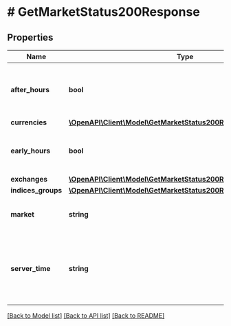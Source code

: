 # # GetMarketStatus200Response

## Properties

Name | Type | Description | Notes
------------ | ------------- | ------------- | -------------
**after_hours** | **bool** | Whether or not the market is in post-market hours. | [optional]
**currencies** | [**\OpenAPI\Client\Model\GetMarketStatus200ResponseCurrencies**](GetMarketStatus200ResponseCurrencies.md) |  | [optional]
**early_hours** | **bool** | Whether or not the market is in pre-market hours. | [optional]
**exchanges** | [**\OpenAPI\Client\Model\GetMarketStatus200ResponseExchanges**](GetMarketStatus200ResponseExchanges.md) |  | [optional]
**indices_groups** | [**\OpenAPI\Client\Model\GetMarketStatus200ResponseIndicesGroups**](GetMarketStatus200ResponseIndicesGroups.md) |  | [optional]
**market** | **string** | The status of the market as a whole. | [optional]
**server_time** | **string** | The current time of the server, returned as a date-time in RFC3339 format. | [optional]

[[Back to Model list]](../../README.md#models) [[Back to API list]](../../README.md#endpoints) [[Back to README]](../../README.md)
